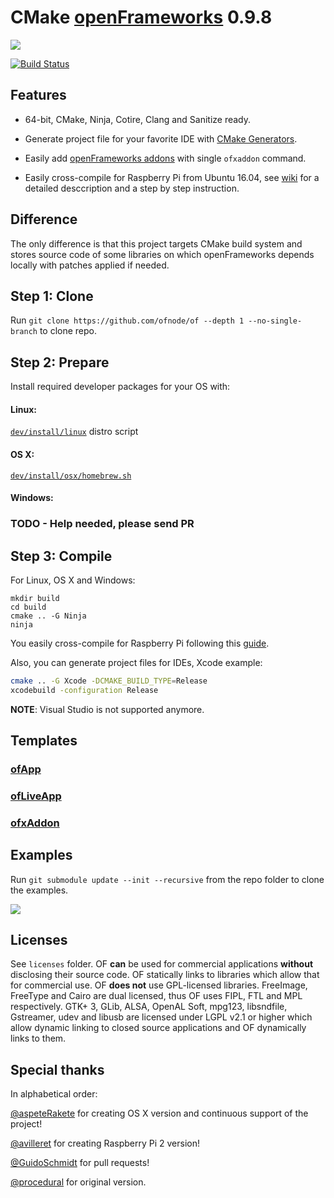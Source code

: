 CMake [openFrameworks](https://github.com/openframeworks/openFrameworks) 0.9.8
==============================================================================

![](http://i.imgur.com/wKDVkN6.png)

[![Build Status](https://travis-ci.org/ofnode/of.svg?branch=master)](https://travis-ci.org/ofnode/of)


Features
--------

 - 64-bit, CMake, Ninja, Cotire, Clang and Sanitize ready.

 - Generate project file for your favorite IDE with [CMake Generators](http://www.cmake.org/cmake/help/v3.0/manual/cmake-generators.7.html#extra-generators).
 
 - Easily add [openFrameworks addons](http://ofxaddons.com) with single `ofxaddon` command.
 - Easily cross-compile for Raspberry Pi from Ubuntu 16.04, see [wiki](https://github.com/ofnode/of/wiki/Cross-compiling-for-Raspberry-Pi) for a detailed desccription and a step by step instruction.


Difference
----------

The only difference is that this project targets CMake build system and stores source code of some libraries on which openFrameworks depends locally with patches applied if needed.

Step 1: Clone
-------------

Run `git clone https://github.com/ofnode/of --depth 1 --no-single-branch` to clone repo.

Step 2: Prepare
---------------

Install required developer packages for your OS with:

#### Linux:

[`dev/install/linux`](https://github.com/ofnode/of/tree/master/dev/install/linux) distro script

#### OS X:

[`dev/install/osx/homebrew.sh`](https://github.com/ofnode/of/tree/master/dev/install/osx/homebrew.sh)

#### Windows:

### TODO - Help needed, please send PR

Step 3: Compile
---------------

For Linux, OS X and Windows:

```
mkdir build
cd build
cmake .. -G Ninja
ninja
```

You easily cross-compile for Raspberry Pi following this [guide](https://github.com/ofnode/of/wiki/Cross-compiling-for-Raspberry-Pi).

Also, you can generate project files for IDEs, Xcode example:

```bash
cmake .. -G Xcode -DCMAKE_BUILD_TYPE=Release
xcodebuild -configuration Release
```

**NOTE**: Visual Studio is not supported anymore.

Templates
---------

### [ofApp](https://github.com/ofnode/ofApp)
### [ofLiveApp](https://github.com/ofnode/ofLiveApp)
### [ofxAddon](https://github.com/ofnode/ofxAddon)


Examples
--------

Run `git submodule update --init --recursive` from the repo folder to clone the examples.

<img src="https://i.imgur.com/9iSw2rB.png">

Licenses
--------

See `licenses` folder. OF **can** be used for commercial applications **without** disclosing their source code. OF statically links to libraries which allow that for commercial use. OF **does not** use GPL-licensed libraries. FreeImage, FreeType and Cairo are dual licensed, thus OF uses FIPL, FTL and MPL respectively. GTK+ 3, GLib, ALSA, OpenAL Soft, mpg123, libsndfile, Gstreamer, udev and libusb are licensed under LGPL v2.1 or higher which allow dynamic linking to closed source applications and OF dynamically links to them.

Special thanks
--------------

In alphabetical order:

[@aspeteRakete](https://github.com/aspeteRakete) for creating OS X version and continuous support of the project!

[@avilleret](https://github.com/avilleret) for creating Raspberry Pi 2 version!

[@GuidoSchmidt](https://github.com/GuidoSchmidt) for pull requests!

[@procedural](https://github.com/procedural) for original version.
